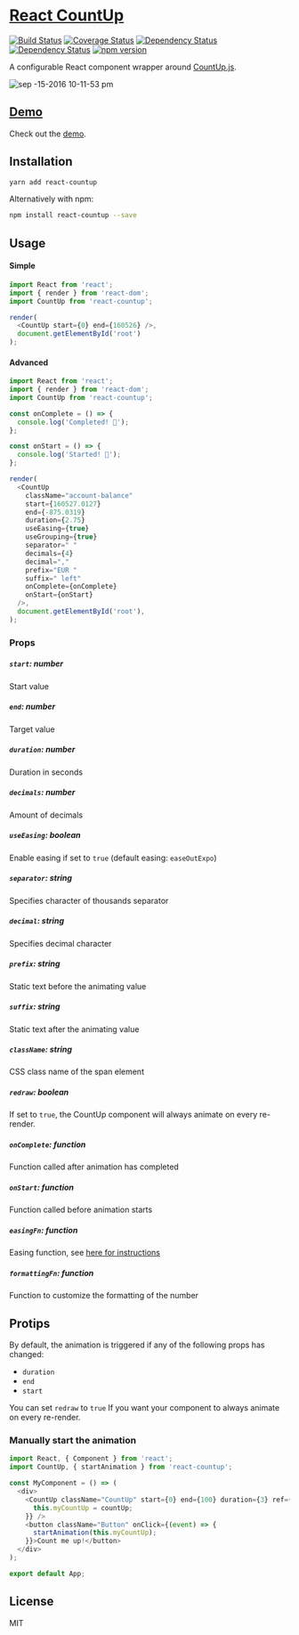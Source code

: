 # [React CountUp](https://glennreyes.github.io/react-countup)

[![Build Status](https://travis-ci.org/glennreyes/react-countup.svg?branch=master)](https://travis-ci.org/glennreyes/react-countup)
[![Coverage Status](https://coveralls.io/repos/github/glennreyes/react-countup/badge.svg?branch=master)](https://coveralls.io/github/glennreyes/react-countup?branch=master)
[![Dependency Status](https://david-dm.org/glennreyes/react-countup.svg)](https://david-dm.org/glennreyes/react-countup)
[![Dependency Status](https://david-dm.org/glennreyes/react-countup/dev-status.svg)](https://david-dm.org/glennreyes/react-countup#info=devDependencies)
[![npm version](https://badge.fury.io/js/react-countup.svg)](https://badge.fury.io/js/react-countup)


A configurable React component wrapper around [CountUp.js](https://inorganik.github.io/countUp.js/).

![sep -15-2016 10-11-53 pm](https://cloud.githubusercontent.com/assets/5080854/18565869/d23db0e0-7b91-11e6-9ee2-71be5875ca48.gif)


## [Demo](https://glennreyes.github.io/react-countup)

Check out the [demo](https://glennreyes.github.io/react-countup).


## Installation

```bash
yarn add react-countup
```

Alternatively with npm:
```bash
npm install react-countup --save
```


## Usage

#### Simple

```js
import React from 'react';
import { render } from 'react-dom';
import CountUp from 'react-countup';

render(
  <CountUp start={0} end={160526} />,
  document.getElementById('root')
);
```
#### Advanced

```js
import React from 'react';
import { render } from 'react-dom';
import CountUp from 'react-countup';

const onComplete = () => {
  console.log('Completed! 👏');
};

const onStart = () => {
  console.log('Started! 💨');
};

render(
  <CountUp
    className="account-balance"
    start={160527.0127}
    end={-875.0319}
    duration={2.75}
    useEasing={true}
    useGrouping={true}
    separator=" "
    decimals={4}
    decimal=","
    prefix="EUR "
    suffix=" left"
    onComplete={onComplete}
    onStart={onStart}
  />,
  document.getElementById('root'),
);
```

### Props

##### `start`: number
Start value

##### `end`: number
Target value

##### `duration`: number
Duration in seconds

##### `decimals`: number
Amount of decimals

##### `useEasing`: boolean
Enable easing if set to `true` (default easing: `easeOutExpo`)

##### `separator`: string
Specifies character of thousands separator

##### `decimal`: string
Specifies decimal character

##### `prefix`: string
Static text before the animating value

##### `suffix`: string
Static text after the animating value

##### `className`: string
CSS class name of the span element

##### `redraw`: boolean
If set to `true`, the CountUp component will always animate on every re-render.

##### `onComplete`: function
Function called after animation has completed

##### `onStart`: function
Function called before animation starts

##### `easingFn`: function
Easing function, see [here for instructions](https://github.com/inorganik/countUp.js#custom-easing)

##### `formattingFn`: function
Function to customize the formatting of the number


## Protips

By default, the animation is triggered if any of the following props has changed:
- `duration`
- `end`
- `start`

You can set `redraw` to `true` If you want your component to always animate on every re-render.

### Manually start the animation

```js
import React, { Component } from 'react';
import CountUp, { startAnimation } from 'react-countup';

const MyComponent = () => (
  <div>
    <CountUp className="CountUp" start={0} end={100} duration={3} ref={(countUp) => {
      this.myCountUp = countUp;
    }} />
    <button className="Button" onClick={(event) => {
      startAnimation(this.myCountUp);
    }}>Count me up!</button>
  </div>
);

export default App;
```

## License
MIT
